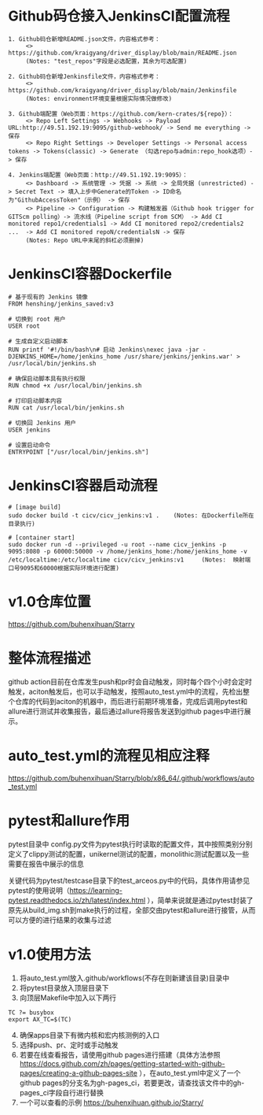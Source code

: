 # Github码仓接入JenkinsCI配置流程
```
1. Github码仓新增README.json文件，内容格式参考：
     <> https://github.com/kraigyang/driver_display/blob/main/README.json
     (Notes: "test_repos"字段是必选配置，其余为可选配置)

2. Github码仓新增Jenkinsfile文件，内容格式参考：
     <> https://github.com/kraigyang/driver_display/blob/main/Jenkinsfile
     (Notes: environment环境变量根据实际情况做修改)

3. Github端配置（Web页面：https://github.com/kern-crates/${repo}）：
     <> Repo Left Settings -> Webhooks -> Payload URL:http://49.51.192.19:9095/github-webhook/ -> Send me everything -> 保存
     <> Repo Right Settings -> Developer Settings -> Personal access tokens -> Tokens(classic) -> Generate （勾选repo与admin:repo_hook选项）-> 保存

4. Jenkins端配置（Web页面：http://49.51.192.19:9095）：
     <> Dashboard -> 系统管理 -> 凭据 -> 系统 -> 全局凭据 (unrestricted) -> Secret Text -> 填入上步中Generate的Token -> ID命名为"GithubAccessToken"（示例） -> 保存
     <> Pipeline -> Configuration -> 构建触发器（Github hook trigger for GITScm polling）-> 流水线（Pipeline script from SCM） -> Add CI monitored repo1/credentials1 -> Add CI monitored repo2/credentials2  ...  -> Add CI monitored repoN/credentialsN -> 保存
     (Notes: Repo URL中末尾的斜杠必须删掉)

```
# JenkinsCI容器Dockerfile
```
# 基于现有的 Jenkins 镜像
FROM henshing/jenkins_saved:v3

# 切换到 root 用户
USER root

# 生成自定义启动脚本
RUN printf '#!/bin/bash\n# 启动 Jenkins\nexec java -jar -DJENKINS_HOME=/home/jenkins_home /usr/share/jenkins/jenkins.war' > /usr/local/bin/jenkins.sh

# 确保启动脚本具有执行权限
RUN chmod +x /usr/local/bin/jenkins.sh

# 打印启动脚本内容
RUN cat /usr/local/bin/jenkins.sh

# 切换回 Jenkins 用户
USER jenkins

# 设置启动命令
ENTRYPOINT ["/usr/local/bin/jenkins.sh"]
```

# JenkinsCI容器启动流程
```
# [image build]
sudo docker build -t cicv/cicv_jenkins:v1 .    (Notes: 在Dockerfile所在目录执行)

# [container start]
sudo docker run -d --privileged -u root --name cicv_jenkins -p 9095:8080 -p 60000:50000 -v /home/jenkins_home:/home/jenkins_home -v /etc/localtime:/etc/localtime cicv/cicv_jenkins:v1     (Notes:  映射端口号9095和60000根据实际环境进行配置)
```


# v1.0仓库位置
https://github.com/buhenxihuan/Starry


# 整体流程描述
github action目前在仓库发生push和pr时会自动触发，同时每个四个小时会定时触发，aciton触发后，也可以手动触发，按照auto_test.yml中的流程，先检出整个仓库的代码到aciton的机器中，而后进行前期环境准备，完成后调用pytest和allure进行测试并收集报告，最后通过allure将报告发送到github pages中进行展示。

# auto_test.yml的流程见相应注释 
https://github.com/buhenxihuan/Starry/blob/x86_64/.github/workflows/auto_test.yml

# pytest和allure作用
pytest目录中 config.py文件为pytest执行时读取的配置文件，其中按照类别分别定义了clippy测试的配置，unikernel测试的配置，monolithic测试配置以及一些需要在报告中展示的信息

关键代码为pytest/testcase目录下的test_arceos.py中的代码，具体作用请参见pytest的使用说明（https://learning-pytest.readthedocs.io/zh/latest/index.html ），简单来说就是通过pytest封装了原先从build_img.sh到make执行的过程，全部交由pytest和allure进行接管，从而可以方便的进行结果的收集与过滤

# v1.0使用方法

1. 将auto_test.yml放入.github/workflows(不存在则新建该目录)目录中
2. 将pytest目录放入顶层目录下
3. 向顶层Makefile中加入以下两行
```shell
TC ?= busybox
export AX_TC=$(TC)
```
4. 确保apps目录下有微内核和宏内核测例的入口
5. 选择push、pr、定时或手动触发
6. 若要在线查看报告，请使用github pages进行搭建（具体方法参照 https://docs.github.com/zh/pages/getting-started-with-github-pages/creating-a-github-pages-site ），在auto_test.yml中定义了一个github pages的分支名为gh-pages_ci，若要更改，请查找该文件中的gh-pages_ci字段自行进行替换
7. 一个可以查看的示例 https://buhenxihuan.github.io/Starry/
